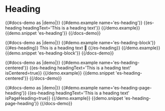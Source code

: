 # Heading

{{#docs-demo as |demo|}}
  {{#demo.example name='es-heading'}}
    {{es-heading headingText='This is a heading text'}}
  {{/demo.example}}
  {{demo.snippet 'es-heading'}}
{{/docs-demo}}

{{#docs-demo as |demo|}}
  {{#demo.example name='es-heading-block'}}
    {{#es-heading}}
      This is a heading text <span>🐹</span>
    {{/es-heading}}
  {{/demo.example}}
  {{demo.snippet 'es-heading-block'}}
{{/docs-demo}}

{{#docs-demo as |demo|}}
  {{#demo.example name='es-heading-centered'}}
    {{es-heading headingText='This is a heading text' isCentered=true}}
  {{/demo.example}}
  {{demo.snippet 'es-heading-centered'}}
{{/docs-demo}}

{{#docs-demo as |demo|}}
  {{#demo.example name='es-heading-page-heading'}}
    {{es-heading headingText='This is a heading text' isPageHeading=true}}
  {{/demo.example}}
  {{demo.snippet 'es-heading-page-heading'}}
{{/docs-demo}}
